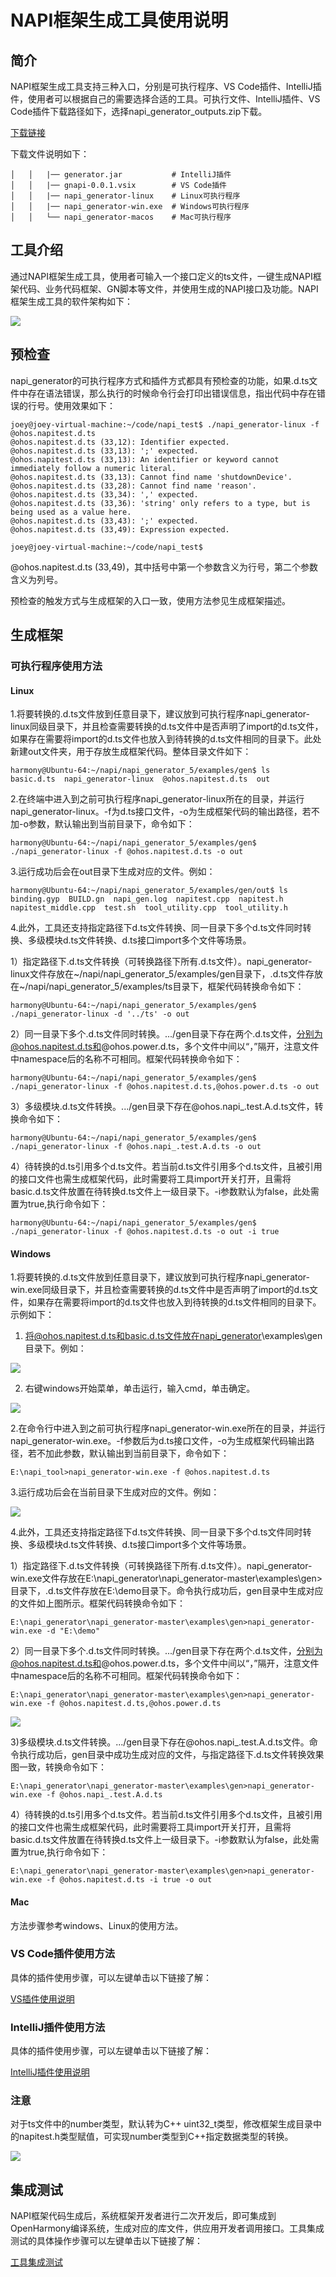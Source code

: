 # NAPI框架生成工具使用说明
## 简介

NAPI框架生成工具支持三种入口，分别是可执行程序、VS Code插件、IntelliJ插件，使用者可以根据自己的需要选择合适的工具。可执行文件、IntelliJ插件、VS Code插件下载路径如下，选择napi_generator_outputs.zip下载。

[下载链接](http://ftp.kaihongdigi.com:5000/fsdownload/GGsW3B68u/generator_outputs)

下载文件说明如下：

	│   │   |── generator.jar           # IntelliJ插件
	│   │   |── gnapi-0.0.1.vsix        # VS Code插件
	│   │   |── napi_generator-linux    # Linux可执行程序 
	│   │   |── napi_generator-win.exe  # Windows可执行程序    
	│   │   └── napi_generator-macos    # Mac可执行程序                

## 工具介绍

通过NAPI框架生成工具，使用者可输入一个接口定义的ts文件，一键生成NAPI框架代码、业务代码框架、GN脚本等文件，并使用生成的NAPI接口及功能。NAPI框架生成工具的软件架构如下：

![](../figures/pic-frm.png)

## 预检查

napi_generator的可执行程序方式和插件方式都具有预检查的功能，如果.d.ts文件中存在语法错误，那么执行的时候命令行会打印出错误信息，指出代码中存在错误的行号。使用效果如下：

	joey@joey-virtual-machine:~/code/napi_test$ ./napi_generator-linux -f @ohos.napitest.d.ts
	@ohos.napitest.d.ts (33,12): Identifier expected.
	@ohos.napitest.d.ts (33,13): ';' expected.
	@ohos.napitest.d.ts (33,13): An identifier or keyword cannot immediately follow a numeric literal.
	@ohos.napitest.d.ts (33,13): Cannot find name 'shutdownDevice'.
	@ohos.napitest.d.ts (33,28): Cannot find name 'reason'.
	@ohos.napitest.d.ts (33,34): ',' expected.
	@ohos.napitest.d.ts (33,36): 'string' only refers to a type, but is being used as a value here.
	@ohos.napitest.d.ts (33,43): ';' expected.
	@ohos.napitest.d.ts (33,49): Expression expected.
	
	joey@joey-virtual-machine:~/code/napi_test$ 

@ohos.napitest.d.ts (33,49)，其中括号中第一个参数含义为行号，第二个参数含义为列号。

预检查的触发方式与生成框架的入口一致，使用方法参见生成框架描述。

## 生成框架

### 可执行程序使用方法
#### Linux

1.将要转换的.d.ts文件放到任意目录下，建议放到可执行程序napi_generator-linux同级目录下，并且检查需要转换的d.ts文件中是否声明了import的d.ts文件，如果存在需要将import的d.ts文件也放入到待转换的d.ts文件相同的目录下。此处新建out文件夹，用于存放生成框架代码。整体目录文件如下：

	harmony@Ubuntu-64:~/napi/napi_generator_5/examples/gen$ ls
	basic.d.ts  napi_generator-linux  @ohos.napitest.d.ts  out

2.在终端中进入到之前可执行程序napi_generator-linux所在的目录，并运行napi_generator-linux。-f为d.ts接口文件，-o为生成框架代码的输出路径，若不加-o参数，默认输出到当前目录下，命令如下：

	harmony@Ubuntu-64:~/napi/napi_generator_5/examples/gen$ ./napi_generator-linux -f @ohos.napitest.d.ts -o out 

3.运行成功后会在out目录下生成对应的文件。例如：

	harmony@Ubuntu-64:~/napi/napi_generator_5/examples/gen/out$ ls
	binding.gyp  BUILD.gn  napi_gen.log  napitest.cpp  napitest.h  napitest_middle.cpp  test.sh  tool_utility.cpp  tool_utility.h

4.此外，工具还支持指定路径下d.ts文件转换、同一目录下多个d.ts文件同时转换、多级模块d.ts文件转换、d.ts接口import多个文件等场景。

1）指定路径下.d.ts文件转换（可转换路径下所有.d.ts文件）。napi_generator-linux文件存放在~/napi/napi_generator_5/examples/gen目录下，.d.ts文件存放在~/napi/napi_generator_5/examples/ts目录下，框架代码转换命令如下：

	harmony@Ubuntu-64:~/napi/napi_generator_5/examples/gen$ ./napi_generator-linux -d '../ts' -o out

2）同一目录下多个.d.ts文件同时转换。.../gen目录下存在两个.d.ts文件，分别为@ohos.napitest.d.ts和@ohos.power.d.ts，多个文件中间以“，”隔开，注意文件中namespace后的名称不可相同。框架代码转换命令如下：

	harmony@Ubuntu-64:~/napi/napi_generator_5/examples/gen$ ./napi_generator-linux -f @ohos.napitest.d.ts,@ohos.power.d.ts -o out 

3）多级模块.d.ts文件转换。.../gen目录下存在@ohos.napi_.test.A.d.ts文件，转换命令如下：

	harmony@Ubuntu-64:~/napi/napi_generator_5/examples/gen$ ./napi_generator-linux -f @ohos.napi_.test.A.d.ts -o out

4）待转换的d.ts引用多个d.ts文件。若当前d.ts文件引用多个d.ts文件，且被引用的接口文件也需生成框架代码，此时需要将工具import开关打开，且需将basic.d.ts文件放置在待转换d.ts文件上一级目录下。-i参数默认为false，此处需置为true,执行命令如下：

	harmony@Ubuntu-64:~/napi/napi_generator_5/examples/gen$ ./napi_generator-linux -f @ohos.napitest.d.ts -o out -i true

#### Windows

1.将要转换的.d.ts文件放到任意目录下，建议放到可执行程序napi_generator-win.exe同级目录下，并且检查需要转换的d.ts文件中是否声明了import的d.ts文件，如果存在需要将import的d.ts文件也放入到待转换的d.ts文件相同的目录下。示例如下：

1) 将@ohos.napitest.d.ts和basic.d.ts文件放在napi_generator\examples\gen目录下。例如：

![](../figures/pic-d-ts-location.png)

2) 右键windows开始菜单，单击运行，输入cmd，单击确定。

![](../figures/pic-cmd.png)

2.在命令行中进入到之前可执行程序napi_generator-win.exe所在的目录，并运行napi_generator-win.exe。-f参数后为d.ts接口文件，-o为生成框架代码输出路径，若不加此参数，默认输出到当前目录下，命令如下：

	E:\napi_tool>napi_generator-win.exe -f @ohos.napitest.d.ts

3.运行成功后会在当前目录下生成对应的文件。例如：

![](../figures/pic-d-ts-transition.png)

4.此外，工具还支持指定路径下d.ts文件转换、同一目录下多个d.ts文件同时转换、多级模块d.ts文件转换、d.ts接口import多个文件等场景。

1）指定路径下.d.ts文件转换（可转换路径下所有.d.ts文件）。napi_generator-win.exe文件存放在E:\napi_generator\napi_generator-master\examples\gen>目录下，.d.ts文件存放在E:\demo目录下。命令执行成功后，gen目录中生成对应的文件如上图所示。框架代码转换命令如下：

	E:\napi_generator\napi_generator-master\examples\gen>napi_generator-win.exe -d "E:\demo"

2）同一目录下多个.d.ts文件同时转换。.../gen目录下存在两个.d.ts文件，分别为@ohos.napitest.d.ts和@ohos.power.d.ts，多个文件中间以“，”隔开，注意文件中namespace后的名称不可相同。框架代码转换命令如下：

	E:\napi_generator\napi_generator-master\examples\gen>napi_generator-win.exe -f @ohos.napitest.d.ts,@ohos.power.d.ts

![](../figures/pic-d-ts-files-transition.png)

3)多级模块.d.ts文件转换。.../gen目录下存在@ohos.napi_.test.A.d.ts文件。命令执行成功后，gen目录中成功生成对应的文件，与指定路径下.d.ts文件转换效果图一致，转换命令如下：
	
	E:\napi_generator\napi_generator-master\examples\gen>napi_generator-win.exe -f @ohos.napi_.test.A.d.ts

4）待转换的d.ts引用多个d.ts文件。若当前d.ts文件引用多个d.ts文件，且被引用的接口文件也需生成框架代码，此时需要将工具import开关打开，且需将basic.d.ts文件放置在待转换d.ts文件上一级目录下。-i参数默认为false，此处需置为true,执行命令如下：

	E:\napi_generator\napi_generator-master\examples\gen>napi_generator-win.exe -f @ohos.napitest.d.ts -i true -o out

#### Mac

方法步骤参考windows、Linux的使用方法。

### VS Code插件使用方法

具体的插件使用步骤，可以左键单击以下链接了解：

[VS插件使用说明](https://gitee.com/openharmony/napi_generator/blob/master/napi_vs_plugin/docs/INSTRUCTION_ZH.md)

### IntelliJ插件使用方法

具体的插件使用步骤，可以左键单击以下链接了解：

[IntelliJ插件使用说明](https://gitee.com/openharmony/napi_generator/blob/master/napi_IntelliJ_plugin/docs/INSTRUCTION_ZH.md)

### 注意

对于ts文件中的number类型，默认转为C++ uint32_t类型，修改框架生成目录中的napitest.h类型赋值，可实现number类型到C++指定数据类型的转换。

![](../figures/instruction_number_type.png)

## 集成测试
NAPI框架代码生成后，系统框架开发者进行二次开发后，即可集成到OpenHarmony编译系统，生成对应的库文件，供应用开发者调用接口。工具集成测试的具体操作步骤可以左键单击以下链接了解：

  [工具集成测试](https://gitee.com/openharmony/napi_generator/blob/master/docs/INTEGRATION_TESTING_ZH.md)

